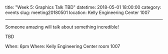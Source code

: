 title: "Week 5: Graphics Talk TBD"
datetime: 2018-05-01 18:00:00
category: events
slug: meeting20180501
location: Kelly Engineering Center 1007

---

Someone amazing will talk about something incredible!

TBD

When: 6pm
Where: Kelly Engineering Center room 1007
